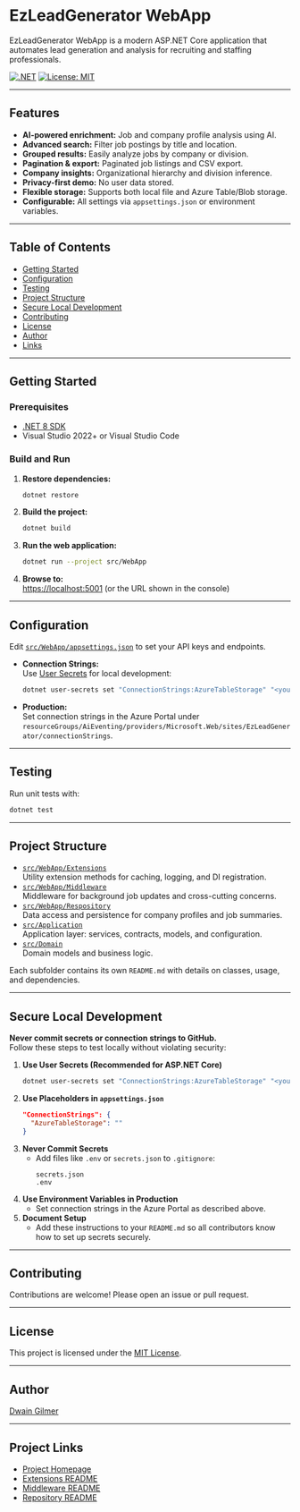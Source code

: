 # EzLeadGenerator WebApp

EzLeadGenerator WebApp is a modern ASP.NET Core application that automates lead generation and analysis for recruiting and staffing professionals.

[![.NET](https://img.shields.io/badge/.NET-8.0-blue)](https://dotnet.microsoft.com/download)
[![License: MIT](https://img.shields.io/badge/License-MIT-yellow.svg)](LICENSE)

---

## Features

- **AI-powered enrichment:** Job and company profile analysis using AI.
- **Advanced search:** Filter job postings by title and location.
- **Grouped results:** Easily analyze jobs by company or division.
- **Pagination & export:** Paginated job listings and CSV export.
- **Company insights:** Organizational hierarchy and division inference.
- **Privacy-first demo:** No user data stored.
- **Flexible storage:** Supports both local file and Azure Table/Blob storage.
- **Configurable:** All settings via `appsettings.json` or environment variables.

---

## Table of Contents

- [Getting Started](#getting-started)
- [Configuration](#configuration)
- [Testing](#testing)
- [Project Structure](#project-structure)
- [Secure Local Development](#secure-local-development)
- [Contributing](#contributing)
- [License](#license)
- [Author](#author)
- [Links](#project-links)

---

## Getting Started

### Prerequisites

- [.NET 8 SDK](https://dotnet.microsoft.com/download)
- Visual Studio 2022+ or Visual Studio Code

### Build and Run

1. **Restore dependencies:**
    ```sh
    dotnet restore
    ```
2. **Build the project:**
    ```sh
    dotnet build
    ```
3. **Run the web application:**
    ```sh
    dotnet run --project src/WebApp
    ```
4. **Browse to:**  
   [https://localhost:5001](https://localhost:5001) (or the URL shown in the console)

---

## Configuration

Edit [`src/WebApp/appsettings.json`](src/WebApp/appsettings.json) to set your API keys and endpoints.

- **Connection Strings:**  
  Use [User Secrets](https://learn.microsoft.com/en-us/aspnet/core/security/app-secrets) for local development:
  ```sh
  dotnet user-secrets set "ConnectionStrings:AzureTableStorage" "<your-local-connection-string>"
  ```
- **Production:**  
  Set connection strings in the Azure Portal under  
  `resourceGroups/AiEventing/providers/Microsoft.Web/sites/EzLeadGenerator/connectionStrings`.

---

## Testing

Run unit tests with:
```sh
dotnet test
```

---

## Project Structure

- [`src/WebApp/Extensions`](./Extensions/README.md)  
  Utility extension methods for caching, logging, and DI registration.
- [`src/WebApp/Middleware`](./Middleware/README.md)  
  Middleware for background job updates and cross-cutting concerns.
- [`src/WebApp/Respository`](./Respository/README.md)  
  Data access and persistence for company profiles and job summaries.
- [`src/Application`](../Application)  
  Application layer: services, contracts, models, and configuration.
- [`src/Domain`](../Domain)  
  Domain models and business logic.

Each subfolder contains its own `README.md` with details on classes, usage, and dependencies.

---

## Secure Local Development

**Never commit secrets or connection strings to GitHub.**  
Follow these steps to test locally without violating security:

1. **Use User Secrets (Recommended for ASP.NET Core)**
    ```sh
    dotnet user-secrets set "ConnectionStrings:AzureTableStorage" "<your-local-connection-string>"
    ```
2. **Use Placeholders in `appsettings.json`**
    ```json
    "ConnectionStrings": {
      "AzureTableStorage": ""
    }
    ```
3. **Never Commit Secrets**
    - Add files like `.env` or `secrets.json` to `.gitignore`:
      ```
      secrets.json
      .env
      ```
4. **Use Environment Variables in Production**
    - Set connection strings in the Azure Portal as described above.
5. **Document Setup**
    - Add these instructions to your `README.md` so all contributors know how to set up secrets securely.

---

## Contributing

Contributions are welcome! Please open an issue or pull request.

---

## License

This project is licensed under the [MIT License](../LICENSE).

---

## Author

[Dwain Gilmer](mailto:dwaine.gilmer@protonmail.com)

---

## Project Links

- [Project Homepage](https://github.com/DwaineDGIlmer/EzLeadGenerator)
- [Extensions README](./Extensions/README.md)
- [Middleware README](./Middleware/README.md)
- [Repository README](./Respository/README.md)
